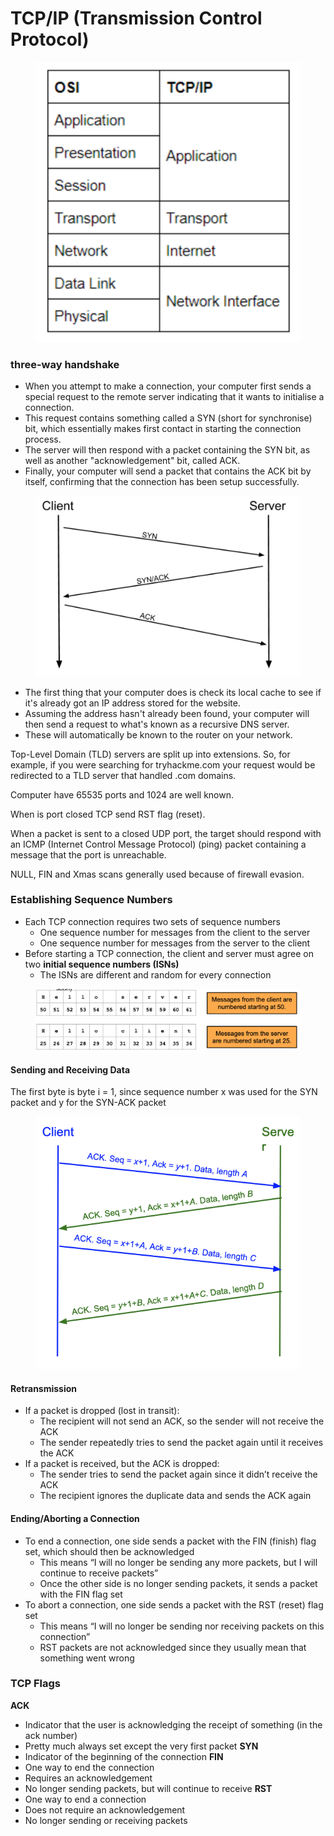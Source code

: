 # TCP/IP (Transmission Control Protocol)

<figure><img src="../.gitbook/assets/image (4).png" alt=""><figcaption></figcaption></figure>

### three-way handshake

* When you attempt to make a connection, your computer first sends a special request to the remote server indicating that it wants to initialise a connection.
* This request contains something called a SYN (short for synchronise) bit, which essentially makes first contact in starting the connection process.
* The server will then respond with a packet containing the SYN bit, as well as another "acknowledgement" bit, called ACK.
* Finally, your computer will send a packet that contains the ACK bit by itself, confirming that the connection has been setup successfully.

<figure><img src="../.gitbook/assets/image (3).png" alt=""><figcaption></figcaption></figure>

* The first thing that your computer does is check its local cache to see if it's already got an IP address stored for the website.
* Assuming the address hasn't already been found, your computer will then send a request to what's known as a recursive DNS server.
* These will automatically be known to the router on your network.

Top-Level Domain (TLD) servers are split up into extensions. So, for example, if you were searching for tryhackme.com your request would be redirected to a TLD server that handled .com domains.

Computer have 65535 ports and 1024 are well known.

When is port closed TCP send RST flag (reset).

When a packet is sent to a closed UDP port, the target should respond with an ICMP (Internet Control Message Protocol) (ping) packet containing a message that the port is unreachable.

NULL, FIN and Xmas scans generally used because of firewall evasion.

### Establishing Sequence Numbers

* Each TCP connection requires two sets of sequence numbers
  * One sequence number for messages from the client to the server
  * One sequence number for messages from the server to the client
* Before starting a TCP connection, the client and server must agree on two **initial sequence numbers (ISNs)**
  * The ISNs are different and random for every connection

<figure><img src="../.gitbook/assets/image (1).png" alt=""><figcaption></figcaption></figure>

#### Sending and Receiving Data

The first byte is byte i = 1, since sequence number x was used for the SYN packet and y for the SYN-ACK packet

<figure><img src="../.gitbook/assets/image (5).png" alt=""><figcaption></figcaption></figure>

#### Retransmission

* If a packet is dropped (lost in transit):
  * The recipient will not send an ACK, so the sender will not receive the ACK
  * The sender repeatedly tries to send the packet again until it receives the ACK
* If a packet is received, but the ACK is dropped:
  * The sender tries to send the packet again since it didn’t receive the ACK
  * The recipient ignores the duplicate data and sends the ACK again

#### Ending/Aborting a Connection

* To end a connection, one side sends a packet with the FIN (finish) flag set, which should then be acknowledged
  * This means “I will no longer be sending any more packets, but I will continue to receive packets”
  * Once the other side is no longer sending packets, it sends a packet with the FIN flag set
* To abort a connection, one side sends a packet with the RST (reset) flag set
  * This means “I will no longer be sending nor receiving packets on this connection”
  * RST packets are not acknowledged since they usually mean that something went wrong

### TCP Flags

**ACK**

* Indicator that the user is acknowledging the receipt of something (in the ack number)
* Pretty much always set except the very first packet **SYN**
* Indicator of the beginning of the connection **FIN**
* One way to end the connection
* Requires an acknowledgement
* No longer sending packets, but will continue to receive **RST**
* One way to end a connection
* Does not require an acknowledgement
* No longer sending or receiving packets
